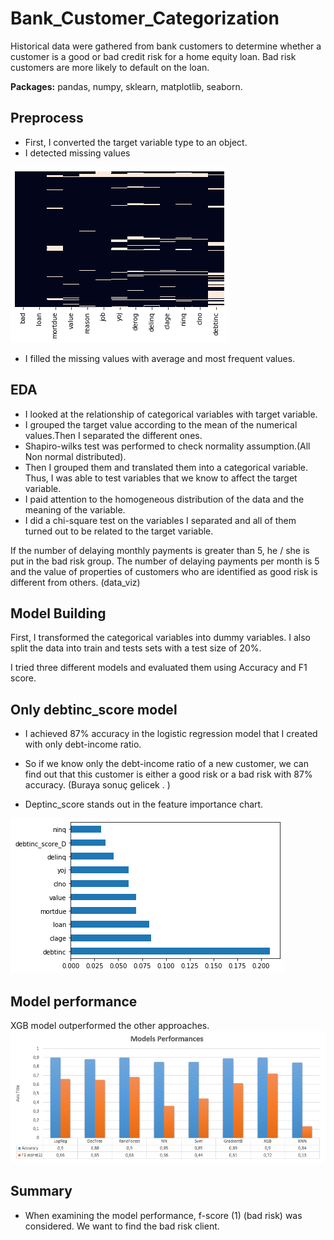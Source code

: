 # Bank_Customer_Categorization
Historical data were gathered from bank customers to determine whether a customer is a good or bad credit risk for a home equity loan. Bad risk customers are more likely to default on the loan.

**Packages:** pandas, numpy, sklearn, matplotlib, seaborn.

## Preprocess 
* First, I converted the target variable type to an object.
* I detected missing values

![alt text](https://github.com/tanerant/Bank_Customer_Categorization/blob/main/mising.png "Missing values")

* I filled the missing values with average and most frequent values.

## EDA
* I looked at the relationship of categorical variables with target variable.
* I grouped the target value according to the mean of the numerical values.Then I separated the different ones.
* Shapiro-wilks test was performed to check normality assumption.(All Non normal distributed).
* Then I grouped them and translated them into a categorical variable. Thus, I was able to test variables that we know to affect the target variable.
* I paid attention to the homogeneous distribution of the data and the meaning of the variable.
* I did a chi-square test on the variables I separated and all of them turned out to be related to the target variable.

If the number of delaying monthly payments is greater than 5, he / she is put in the bad risk group. The number of delaying payments per month is 5 and the value of properties of customers who are identified as good risk is different from others.
(data_viz)

## Model Building 

First, I transformed the categorical variables into dummy variables. I also split the data into train and tests sets with a test size of 20%.   

I tried three different models and evaluated them using Accuracy and F1 score.    

## Only debtinc_score model

* I achieved 87% accuracy in the logistic regression model that I created with only debt-income ratio.

* So if we know only the debt-income ratio of a new customer, we can find out that this customer is either a good risk or a bad risk with 87% accuracy.
(Buraya sonuç gelicek . ) 

* Deptinc_score stands out in the feature importance chart.

![alt text](https://github.com/tanerant/Bank_Customer_Categorization/blob/main/rf_feature_imp.png "Feature importance")

## Model performance
XGB model  outperformed the other approaches. 
![alt text](https://github.com/tanerant/Bank_Customer_Categorization/blob/main/models_perfromances.PNG "Model Performances")

## Summary
* When examining the model performance, f-score (1) (bad risk) was considered. We want to find the bad risk client.

